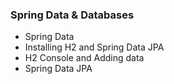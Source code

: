 ### Spring Data & Databases
- Spring Data
- Installing H2 and Spring Data JPA
- H2 Console and Adding data
- Spring Data JPA


